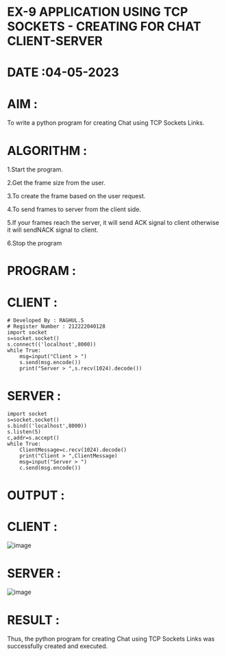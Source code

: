# EX-9 APPLICATION USING TCP SOCKETS - CREATING FOR CHAT CLIENT-SERVER
# DATE :04-05-2023

# AIM :
To write a python program for creating Chat using TCP Sockets Links.

# ALGORITHM :

1.Start the program.

2.Get the frame size from the user.

3.To create the frame based on the user request.

4.To send frames to server from the client side.

5.If your frames reach the server, it will send ACK signal to client otherwise it will sendNACK signal to client.

6.Stop the program

# PROGRAM :
# CLIENT :
```
# Developed By : RAGHUL.S
# Register Number : 212222040128
import socket
s=socket.socket()
s.connect(('localhost',8000))
while True:
    msg=input("Client > ")
    s.send(msg.encode())
    print("Server > ",s.recv(1024).decode())
 ```
# SERVER :
```
import socket
s=socket.socket()
s.bind(('localhost',8000))
s.listen(5)
c,addr=s.accept()
while True:
    ClientMessage=c.recv(1024).decode()
    print("Client > ",ClientMessage)
    msg=input("Server > ")
    c.send(msg.encode())
```
# OUTPUT :
# CLIENT :
![image](https://github.com/Raghulshanmugam2004/EX-9/assets/119561118/c075372f-8faa-4f94-b1db-84df6fcd6247)
# SERVER :
![image](https://github.com/Raghulshanmugam2004/EX-9/assets/119561118/d55430a8-f425-4c90-bb40-ef85417c43df)
# RESULT :
Thus, the python program for creating Chat using TCP Sockets Links was successfully created and executed.

